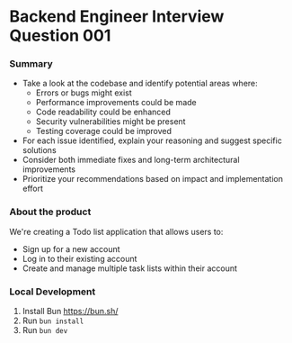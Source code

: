 # Backend Engineer Interview Question 001

### Summary

* Take a look at the codebase and identify potential areas where:
  * Errors or bugs might exist
  * Performance improvements could be made
  * Code readability could be enhanced
  * Security vulnerabilities might be present
  * Testing coverage could be improved
* For each issue identified, explain your reasoning and suggest specific solutions
* Consider both immediate fixes and long-term architectural improvements
* Prioritize your recommendations based on impact and implementation effort

### About the product

We're creating a Todo list application that allows users to:
- Sign up for a new account
- Log in to their existing account
- Create and manage multiple task lists within their account

### Local Development

1. Install Bun https://bun.sh/
2. Run `bun install`
3. Run `bun dev`
